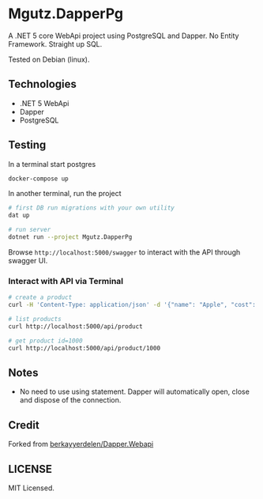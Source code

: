 # Mgutz.DapperPg

A .NET 5 core WebApi project using PostgreSQL and Dapper. No Entity Framework. Straight up SQL.

Tested on Debian (linux).

## Technologies

- .NET 5 WebApi
- Dapper
- PostgreSQL

## Testing

In a terminal start postgres

```sh
docker-compose up
```

In another terminal, run the project

```sh
# first DB run migrations with your own utility
dat up

# run server
dotnet run --project Mgutz.DapperPg
```

Browse `http://localhost:5000/swagger` to interact with the API through swagger
UI.

### Interact with API via Terminal

```sh
# create a product
curl -H 'Content-Type: application/json' -d '{"name": "Apple", "cost": 0.50}' http://localhost:5000/api/product -v

# list products
curl http://localhost:5000/api/product

# get product id=1000
curl http://localhost:5000/api/product/1000

```

## Notes

- No need to use using statement. Dapper will automatically open, close and dispose of the connection.

## Credit

Forked from [berkayyerdelen/Dapper.Webapi](https://github.com/berkayyerdelen/Dapper.WebApi)

## LICENSE

MIT Licensed.
